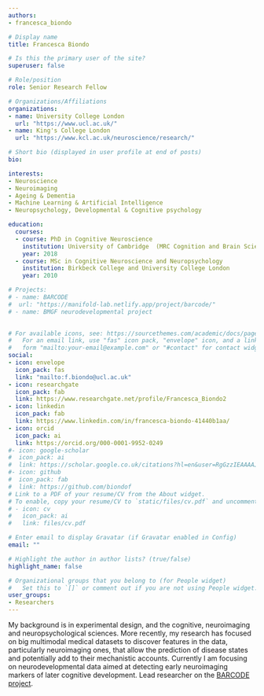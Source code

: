 ```yaml
---
authors:
- francesca_biondo

# Display name
title: Francesca Biondo

# Is this the primary user of the site?
superuser: false

# Role/position
role: Senior Research Fellow

# Organizations/Affiliations
organizations:
- name: University College London
  url: "https://www.ucl.ac.uk/"
- name: King's College London
  url: "https://www.kcl.ac.uk/neuroscience/research/"

# Short bio (displayed in user profile at end of posts)
bio: 

interests:
- Neuroscience
- Neuroimaging
- Ageing & Dementia
- Machine Learning & Artificial Intelligence
- Neuropsychology, Developmental & Cognitive psychology

education:
  courses:
  - course: PhD in Cognitive Neuroscience
    institution: University of Cambridge  (MRC Cognition and Brain Sciences Unit)
    year: 2018
  - course: MSc in Cognitive Neuroscience and Neuropsychology
    institution: Birkbeck College and University College London
    year: 2010

# Projects:
# - name: BARCODE
#  url: "https://manifold-lab.netlify.app/project/barcode/"
# - name: BMGF neurodevelopmental project

  
# For available icons, see: https://sourcethemes.com/academic/docs/page-builder/#icons
#   For an email link, use "fas" icon pack, "envelope" icon, and a link in the
#   form "mailto:your-email@example.com" or "#contact" for contact widget.
social:
- icon: envelope
  icon_pack: fas
  link: "mailto:f.biondo@ucl.ac.uk"
- icon: researchgate
  icon_pack: fab
  link: https://www.researchgate.net/profile/Francesca_Biondo2
- icon: linkedin
  icon_pack: fab
  link: https://www.linkedin.com/in/francesca-biondo-41440b1aa/
- icon: orcid
  icon_pack: ai
  link: https://orcid.org/000-0001-9952-0249
#- icon: google-scholar
#  icon_pack: ai
#  link: https://scholar.google.co.uk/citations?hl=en&user=RgGzzIEAAAAJ
#- icon: github
#  icon_pack: fab
#  link: https://github.com/biondof
# Link to a PDF of your resume/CV from the About widget.
# To enable, copy your resume/CV to `static/files/cv.pdf` and uncomment the lines below.
# - icon: cv
#   icon_pack: ai
#   link: files/cv.pdf

# Enter email to display Gravatar (if Gravatar enabled in Config)
email: ""

# Highlight the author in author lists? (true/false)
highlight_name: false

# Organizational groups that you belong to (for People widget)
#   Set this to `[]` or comment out if you are not using People widget.
user_groups:
- Researchers
---
```


My background is in experimental design, and the cognitive, neuroimaging and neuropsychological sciences. More recently, my research has focused on big multimodal medical datasets to discover features in the data, particularly neuroimaging ones, that allow the prediction of disease states and potentially add to their mechanistic accounts. Currently I am focusing on neurodevelopmental data aimed at detecting early neuroimaging markers of later cognitive development. Lead researcher on the [BARCODE project](https://manifold-lab.netlify.app/project/barcode/).
